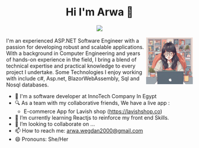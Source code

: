 <h1 align="center">Hi I'm Arwa 👋</h1>
<p align="center">
    <a href="https://www.linkedin.com/in/arwa-wagdan-6212841b6/"><img src="https://img.shields.io/badge/linkedin-%230177B5?style=flat&logo=linkedin&logoColor=white"/></a>
  </p>
  
  <img src="https://github.com/Arwawegdan/Arwawegdan/blob/main/profile.png" align="right" width="25%"/>

I'm an experienced ASP.NET Software Engineer with a passion for developing robust and scalable applications. With a background in Computer Engineering and years of hands-on experience in the field, I bring a blend of technical expertise and practical knowledge to every project I undertake. Some Technologies I enjoy working with include c#, Asp.net, BlazorWebAssembly, Sql and Nosql databases. 


- 🔭 I'm a software developer at InnoTech Company In Egypt 
- 🔍 As a team with my collaborative friends, We have a live app :
  - E-commerce App for Lavish shop (https://lavishshop.co)
- 🌱 I’m currently learning Reactjs to reinforce my front end Skills.
- 👯 I’m looking to collaborate on ...
- 📫 How to reach me: arwa.wegdan2000@gmail.com
- 😄 Pronouns: She/Her

